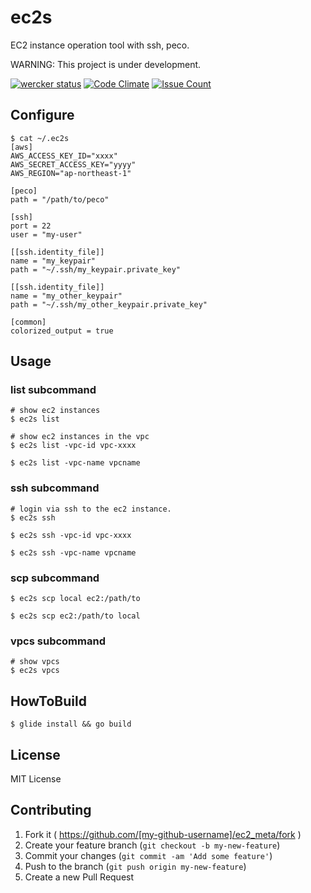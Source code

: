 # ec2s

EC2 instance operation tool with ssh, peco.

WARNING: This project is under development.

[![wercker status](https://app.wercker.com/status/d2d4b1f8ee719ce0d5163e4088312f7e/s/master "wercker status")](https://app.wercker.com/project/bykey/d2d4b1f8ee719ce0d5163e4088312f7e)
[![Code Climate](https://codeclimate.com/github/hirakiuc/ec2s/badges/gpa.svg)](https://codeclimate.com/github/hirakiuc/ec2s)
[![Issue Count](https://codeclimate.com/github/hirakiuc/ec2s/badges/issue_count.svg)](https://codeclimate.com/github/hirakiuc/ec2s)

## Configure

```
$ cat ~/.ec2s
[aws]
AWS_ACCESS_KEY_ID="xxxx"
AWS_SECRET_ACCESS_KEY="yyyy"
AWS_REGION="ap-northeast-1"

[peco]
path = "/path/to/peco"

[ssh]
port = 22
user = "my-user"

[[ssh.identity_file]]
name = "my_keypair"
path = "~/.ssh/my_keypair.private_key"

[[ssh.identity_file]]
name = "my_other_keypair"
path = "~/.ssh/my_other_keypair.private_key"

[common]
colorized_output = true
```

## Usage

### list subcommand

```
# show ec2 instances
$ ec2s list

# show ec2 instances in the vpc
$ ec2s list -vpc-id vpc-xxxx

$ ec2s list -vpc-name vpcname
```

### ssh subcommand

```
# login via ssh to the ec2 instance.
$ ec2s ssh

$ ec2s ssh -vpc-id vpc-xxxx

$ ec2s ssh -vpc-name vpcname
```

### scp subcommand

```
$ ec2s scp local ec2:/path/to

$ ec2s scp ec2:/path/to local
```

### vpcs subcommand

```
# show vpcs
$ ec2s vpcs
```

## HowToBuild

```
$ glide install && go build
```

## License

MIT License

## Contributing

1. Fork it ( https://github.com/[my-github-username]/ec2_meta/fork )
2. Create your feature branch (`git checkout -b my-new-feature`)
3. Commit your changes (`git commit -am 'Add some feature'`)
4. Push to the branch (`git push origin my-new-feature`)
5. Create a new Pull Request

